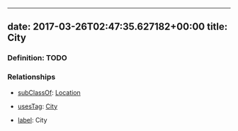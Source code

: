 
---
date: 2017-03-26T02:47:35.627182+00:00
title: City
---
### Definition: TODO

### Relationships

* [subClassOf](http://www.w3.org/2000/01/rdf-schema#subClassOf): [Location](https://brickschema.org/schema/1.0/Brick#Location)

* [usesTag](https://brickschema.org/schema/1.0/BrickFrame#usesTag): [City](https://brickschema.org/schema/1.0/BrickTag#City)

* [label](http://www.w3.org/2000/01/rdf-schema#label): City
